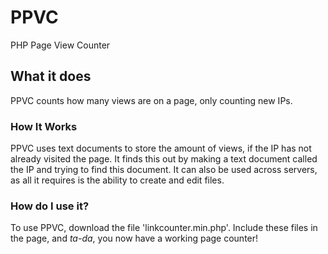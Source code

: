 # PPVC
PHP Page View Counter

## What it does
PPVC counts how many views are on a page, only counting new IPs.

### How It Works
PPVC uses text documents to store the amount of views, if the IP has not already visited the page. It finds this out by making a text document called the IP and trying to find this document.
It can also be used across servers, as all it requires is the ability to create and edit files.

### How do I use it?
To use PPVC, download the file 'linkcounter.min.php'. Include these files in the page, and _ta-da_, you now have a working page counter!
